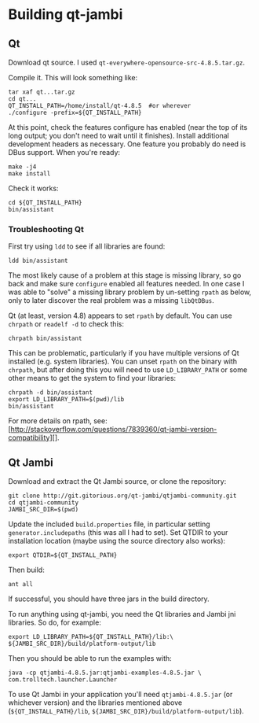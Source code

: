 Building qt-jambi
===========


Qt
---

Download qt source. I used `qt-everywhere-opensource-src-4.8.5.tar.gz`.

Compile it. This will look something like:

    tar xaf qt...tar.gz
    cd qt...
    QT_INSTALL_PATH=/home/install/qt-4.8.5  #or wherever
    ./configure -prefix=${QT_INSTALL_PATH}

At this point, check the features configure has enabled (near the top of its 
long output; you don't need to wait until it finishes). Install additional 
development headers as necessary. One feature you probably do need is DBus 
support. When you're ready:

    make -j4
    make install

Check it works:

    cd ${QT_INSTALL_PATH}
    bin/assistant


### Troubleshooting Qt

First try using `ldd` to see if all libraries are found:

    ldd bin/assistant

The most likely cause of a problem at this stage is missing library, so go back 
and make sure `configure` enabled all features needed. In one case I was able 
to "solve" a missing library problem by un-setting `rpath` as below, only to 
later discover the real problem was a missing `libQtDBus`.

Qt (at least, version 4.8) appears to set `rpath` by default. You can use 
`chrpath` or `readelf -d` to check this:

    chrpath bin/assistant

This can be problematic, particularly if you have multiple versions of Qt 
installed (e.g. system libraries). You can unset `rpath` on the binary with
`chrpath`, but after doing this you will need to use `LD_LIBRARY_PATH` or some 
other means to get the system to find your libraries:

    chrpath -d bin/assistant
    export LD_LIBRARY_PATH=$(pwd)/lib
    bin/assistant

For more details on rpath, see: 
[http://stackoverflow.com/questions/7839360/qt-jambi-version-compatibility][].


Qt Jambi
---------

Download and extract the Qt Jambi source, or clone the repository:

    git clone http://git.gitorious.org/qt-jambi/qtjambi-community.git
    cd qtjambi-community
    JAMBI_SRC_DIR=$(pwd)

Update the included `build.properties` file, in particular setting 
`generator.includepaths` (this was all I had to set). Set QTDIR to your 
installation location (maybe using the source directory also works):

    export QTDIR=${QT_INSTALL_PATH}

Then build:

    ant all

If successful, you should have three jars in the build directory.

To run anything using qt-jambi, you need the Qt libraries and Jambi jni 
libraries. So do, for example:

    export LD_LIBRARY_PATH=${QT_INSTALL_PATH}/lib:\
    ${JAMBI_SRC_DIR}/build/platform-output/lib

Then you should be able to run the examples with:

    java -cp qtjambi-4.8.5.jar:qtjambi-examples-4.8.5.jar \
    com.trolltech.launcher.Launcher

To use Qt Jambi in your application you'll need `qtjambi-4.8.5.jar` (or 
whichever version) and the libraries mentioned above (`${QT_INSTALL_PATH}/lib`, 
`${JAMBI_SRC_DIR}/build/platform-output/lib`).
